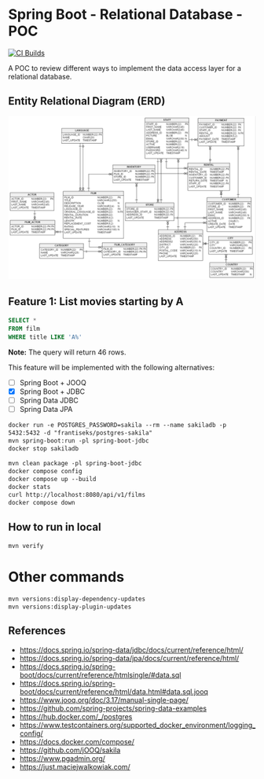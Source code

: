 # Spring Boot - Relational Database - POC

[![CI Builds](https://github.com/jabrena/spring-boot-postgresql/actions/workflows/build.yaml/badge.svg)](https://github.com/jabrena/spring-boot-postgresql/actions/workflows/build.yaml)

A POC to review different ways to implement
the data access layer for a relational database.

## Entity Relational Diagram (ERD)

![](docs/erd.png)

## Feature 1: List movies starting by A

```sql
SELECT *
FROM film
WHERE title LIKE 'A%'
```

**Note:** The query will return 46 rows.

This feature will be implemented with the following alternatives:

- [ ] Spring Boot + JOOQ
- [x] Spring Boot + JDBC
- [ ] Spring Data JDBC
- [ ] Spring Data JPA

```shell
docker run -e POSTGRES_PASSWORD=sakila --rm --name sakiladb -p 5432:5432 -d "frantiseks/postgres-sakila"
mvn spring-boot:run -pl spring-boot-jdbc
docker stop sakiladb
```

```shell
mvn clean package -pl spring-boot-jdbc
docker compose config
docker compose up --build
docker stats
curl http://localhost:8080/api/v1/films
docker compose down
```

## How to run in local

```
mvn verify
```

# Other commands

```shell
mvn versions:display-dependency-updates
mvn versions:display-plugin-updates
```

## References

- https://docs.spring.io/spring-data/jdbc/docs/current/reference/html/
- https://docs.spring.io/spring-data/jpa/docs/current/reference/html/
- https://docs.spring.io/spring-boot/docs/current/reference/htmlsingle/#data.sql
- https://docs.spring.io/spring-boot/docs/current/reference/html/data.html#data.sql.jooq
- https://www.jooq.org/doc/3.17/manual-single-page/
- https://github.com/spring-projects/spring-data-examples
- https://hub.docker.com/_/postgres
- https://www.testcontainers.org/supported_docker_environment/logging_config/
- https://docs.docker.com/compose/
- https://github.com/jOOQ/sakila
- https://www.pgadmin.org/
- https://just.maciejwalkowiak.com/
